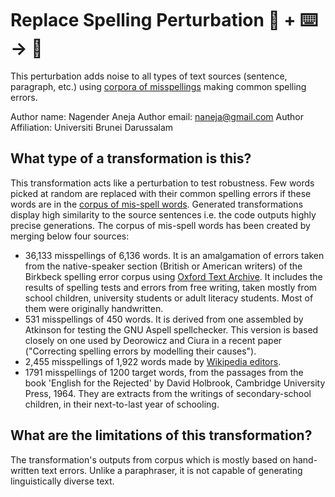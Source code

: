 # Replace Spelling Perturbation 🦎  + ⌨️ → 🐍
This perturbation adds noise to all types of text sources (sentence, paragraph, etc.) using [corpora of misspellings](https://www.dcs.bbk.ac.uk/~ROGER/corpora.html) making common spelling errors.

Author name: Nagender Aneja
Author email: naneja@gmail.com
Author Affiliation: Universiti Brunei Darussalam



## What type of a transformation is this?
This transformation acts like a perturbation to test robustness. Few words picked at random are replaced with their common spelling errors if these words are in the [corpus of mis-spell words](https://www.dcs.bbk.ac.uk/~ROGER/corpora.html). Generated transformations display high similarity to the source sentences i.e. the code outputs highly precise generations. The corpus of mis-spell words has been created by merging below four sources:

* 36,133 misspellings of 6,136 words. It is an amalgamation of errors taken from the native-speaker section (British or American writers) of the Birkbeck spelling error corpus using [Oxford Text Archive](http://ota.ahds.ac.uk/). It includes the results of spelling tests and errors from free writing, taken mostly from school children, university students or adult literacy students. Most of them were originally handwritten.
* 531 misspellings of 450 words. It is derived from one assembled by Atkinson for testing the GNU Aspell spellchecker. This version is based closely on one used by Deorowicz and Ciura in a recent paper ("Correcting spelling errors by modelling their causes"). 
* 2,455 misspellings of 1,922 words made by [Wikipedia editors](https://en.wikipedia.org/wiki/Wikipedia:Lists_of_common_misspellings).
* 1791 misspellings of 1200 target words, from the passages from the book 'English for the Rejected' by David Holbrook, Cambridge University Press, 1964. They are extracts from the writings of secondary-school children, in their next-to-last year of schooling.



## What are the limitations of this transformation?
The transformation's outputs from corpus which is mostly based on hand-written text errors. Unlike a paraphraser, it is not capable of generating linguistically diverse text.
